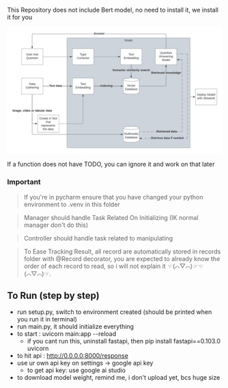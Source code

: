 This Repository does not include Bert model, no need to install it, we install it for you

![alt text](https://github.com/0StevenH0/Skripsi/blob/dev/Proposal_Graph.jpeg)

If a function does not have TODO, you can ignore it and work on that later

### Important

> If you're in pycharm ensure that you have changed your python environment to .venv in this folder

> Manager should handle Task Related On Initializing (IK normal manager don't do this)

> Controller should handle task related to manipulating

> To Ease Tracking Result, all record are automatically stored in records folder with @Record decorator, you are expected to already know the order of each record to read, so i will not explain it ☜(⌒▽⌒)☞☜(⌒▽⌒)☞.

## To Run (step by step)

- run setup.py, switch to environment created (should be printed when you run it in terminal)
- run main.py, it should initialize everything
- to start : uvicorn main:app --reload
  - if you cant run this, uninstall fastapi, then pip install fastapi==0.103.0 uvicorn
- to hit api : http://0.0.0.0:8000/response
- use ur own api key on settings -> google api key
  - to get api key: use google ai studio
- to download model weight, remind me, i don't upload yet, bcs huge size
